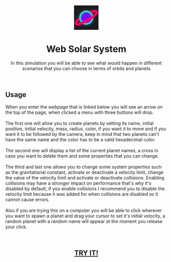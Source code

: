 <h3 align="center"><img src='https://raw.githubusercontent.com/JayexDesigns/web-solar-system/main/img/favicon.png' width='15%'></h3>
<h1 align="center">Web Solar System</h1>
<p align="center">In this simulation you will be able to see what would happen in different scenarios that you can choose in terms of orbits and planets</p>
<br/>
<h2>Usage</h2>
<p>When you enter the webpage that is linked below you will see an arrow on the top of the page, when clicked a menu with three buttons will drop.
<br/><br/>
The first one will allow you to create planets by setting its name, initial position, initial velocity, mass, radius, color, if you want it to move and if you want it to be followed by the camera, keep in mind that two planets can't have the same name and the color has to be a valid hexadecimal color.
<br/><br/>
The second one will display a list of the current planet names, a cross in case you want to delete them and some properties that you can change.
<br/><br/>
The third and last one allows you to change some system properties such as the gravitational constant, activate or deactivate a velocity limit, change the value of the velocity limit and activate or deactivate collisions. Enabling collisions may have a stronger impact on performance that's why it's disabled by default, if you enable collisions I recommend you to disable the velocity limit because it was added for when collisions are disabled so it cannot cause errors.
<br/><br/>
Also if you are trying this on a computer you will be able to click wherever you want to spawn a planet and drag your cursor to set it's initial velocity, a random planet with a random name will appear at the moment you release your click.</p>
<br/>
<h2 align="center"><a href="https://jayexdesigns.github.io/web-solar-system/">TRY IT!</a></h2>
